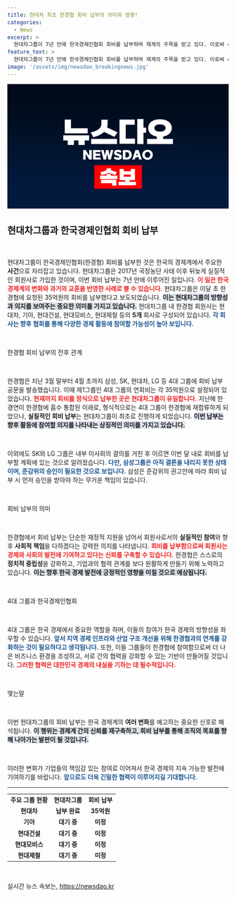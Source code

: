 ```yaml
---
title: 현대차 최초 한경협 회비 납부의 의미와 영향!
categories:
  - News
excerpt: >
  현대차그룹이 7년 만에 한국경제인협회 회비를 납부하며 재계의 주목을 받고 있다. 이로써 4대 그룹 중 유일하게 실질적 회원사로 가입한 현대차는 향후 협회 활동에서도 중요한 역할을 예고하고 있다. 다른 그룹들의 회비 납부 여부도 관심을 모으고 있다.
feature_text: >
  현대차그룹이 7년 만에 한국경제인협회 회비를 납부하며 재계의 주목을 받고 있다. 이로써 4대 그룹 중 유일하게 실질적 회원사로 가입한 현대차는 향후 협회 활동에서도 중요한 역할을 예고하고 있다. 다른 그룹들의 회비 납부 여부도 관심을 모으고 있다.
image: '/assets/img/newsdao_breakingnews.jpg'
---
```


<p><img src="/assets/img/newsdao_breakingnews.jpg" alt="flaretime 속보" /></p>

<h2 data-ke-size="size26">현대차그룹과 한국경제인협회 회비 납부</h2>

<p data-ke-size="size16">&nbsp;</p>

<p>현대차그룹이 한국경제인협회(한경협) 회비를 납부한 것은 한국의 경제계에서 주요한 <strong>사건</strong>으로 자리잡고 있습니다. 현대차그룹은 2017년 국정농단 사태 이후 뒤늦게 실질적인 회원사로 가입한 것이며, 이번 회비 납부는 7년 만에 이루어진 일입니다. <b><span style="color: #ee2323;">이 일은 한국 경제계의 변화와 과거의 교훈을 반영한 사례로 볼 수 있습니다.</span></b> 현대차그룹은 이달 초 한경협에 요청된 35억원의 회비를 납부했다고 보도되었습니다. <b><span style="background-color: #21538527;">이는 현대차그룹의 방향성과 의지를 보여주는 중요한 의미를 가지고 있습니다.</span></b> 현대차그룹 내 한경협 회원사는 현대차, 기아, 현대건설, 현대모비스, 현대제철 등의 <strong>5개</strong> 회사로 구성되어 있습니다. <b><span style="color: #1a5490;">각 회사는 향후 협회를 통해 다양한 경제 활동에 참여할 가능성이 높아 보입니다.</span></b> </p>

<p data-ke-size="size16">&nbsp;</p>

<p>한경협 회비 납부의 전후 관계</p>

<p data-ke-size="size16">&nbsp;</p>

<p>한경협은 지난 3월 말부터 4월 초까지 삼성, SK, 현대차, LG 등 4대 그룹에 회비 납부 공문을 발송했습니다. 이때 제1그룹인 4대 그룹의 연회비는 각 35억원으로 설정되어 있었습니다. <b><span style="color: #ee2323;">현재까지 회비를 정식으로 납부한 곳은 현대차그룹이 유일합니다.</span></b> 지난해 한경연이 한경협에 흡수 통합된 이래로, 형식적으로는 4대 그룹이 한경협에 재합류하게 되었으나, <strong>실질적인 회비 납부</strong>는 현대차그룹이 최초로 진행하게 되었습니다. <b><span style="background-color: #21538527;">이번 납부는 향후 활동에 참여할 의지를 나타내는 상징적인 의미를 가지고 있습니다.</span></b> </p>

<p data-ke-size="size16">&nbsp;</p>

<p>이외에도 SK와 LG 그룹은 내부 이사회의 결의를 거친 후 이르면 이번 달 내로 회비를 납부할 계획에 있는 것으로 알려졌습니다. <b><span style="color: #1a5490;">다만, 삼성그룹은 아직 결론을 내리지 못한 상태이며, 준감위의 승인이 필요한 것으로 보입니다.</span></b> 삼성은 준감위의 권고안에 따라 회비 납부 시 먼저 승인을 받아야 하는 무거운 책임이 있습니다.</p>

<p data-ke-size="size16">&nbsp;</p>

<p>회비 납부의 의미</p>

<p data-ke-size="size16">&nbsp;</p>

<p>한경협에서 회비 납부는 단순한 재정적 지원을 넘어서 회원사로서의 <b>실질적인 참여</b>와 향후 <strong>사회적 책임</strong>을 다하겠다는 강력한 의지를 나타냅니다. <b><span style="color: #ee2323;">회비를 납부함으로써 회원사는 경제와 사회의 발전에 기여하고 있다는 신뢰를 구축할 수 있습니다.</span></b> 한경협은 스스로의 <strong>정치적 중립성</strong>을 강화하고, 기업과의 협력 관계를 보다 원활하게 만들기 위해 노력하고 있습니다. <b><span style="background-color: #21538527;">이는 향후 한국 경제 발전에 긍정적인 영향을 미칠 것으로 예상됩니다.</span></b> </p>

<p data-ke-size="size16">&nbsp;</p>

<p>4대 그룹과 한국경제인협회</p>

<p data-ke-size="size16">&nbsp;</p>

<p>4대 그룹은 한국 경제에서 중요한 역할을 하며, 이들의 참여가 한국 경제의 방향성을 좌우할 수 있습니다. <b><span style="color: #1a5490;">앞서 지역 경제 인프라와 산업 구조 개선을 위해 한경협과의 연계를 강화하는 것이 필요하다고 생각됩니다.</span></b> 또한, 이들 그룹들이 한경협에 참여함으로써 더 나은 비즈니스 환경을 조성하고, 서로 간의 협력을 강화할 수 있는 기반이 만들어질 것입니다. <b><span style="color: #ee2323;">그러한 협력은 대한민국 경제의 내실을 기하는 데 필수적입니다.</span></b></p>

<p data-ke-size="size16">&nbsp;</p>

<p>맺는말</p>

<p data-ke-size="size16">&nbsp;</p>

<p>이번 현대차그룹의 회비 납부는 한국 경제계의 <strong>여러 변화</strong>를 예고하는 중요한 신호로 해석됩니다. <b><span style="background-color: #21538527;">이 행위는 경제계 간의 신뢰를 재구축하고, 회비 납부를 통해 조직의 목표를 향해 나아가는 발판이 될 것입니다.</span></b> </p>

<p data-ke-size="size16">&nbsp;</p>

<p>이러한 변화가 기업들의 책임감 있는 참여로 이어져서 한국 경제의 지속 가능한 발전에 기여하기를 바랍니다. <b><span style="color: #1a5490;">앞으로도 더욱 긴밀한 협력이 이루어지길 기대합니다.</span></b> </p>

<hr>

<table style="width: 100%; border-collapse: collapse;">
    <tr>
        <td style="text-align: center; height: 17px;"><b>주요 그룹 현황</b></td>
        <td style="text-align: center; height: 17px;"><b>현대차그룹</b></td>
        <td style="text-align: center; height: 17px;"><b>회비 납부</b></td>
    </tr>
    <tr>
        <td style="text-align: center; height: 17px;"><b>현대차</b></td>
        <td style="text-align: center; height: 17px;"><b>납부 완료</b></td>
        <td style="text-align: center; height: 17px;"><b>35억원</b></td>
    </tr>
    <tr>
        <td style="text-align: center; height: 17px;"><b>기아</b></td>
        <td style="text-align: center; height: 17px;"><b>대기 중</b></td>
        <td style="text-align: center; height: 17px;"><b>미정</b></td>
    </tr>
    <tr>
        <td style="text-align: center; height: 17px;"><b>현대건설</b></td>
        <td style="text-align: center; height: 17px;"><b>대기 중</b></td>
        <td style="text-align: center; height: 17px;"><b>미정</b></td>
    </tr>
    <tr>
        <td style="text-align: center; height: 17px;"><b>현대모비스</b></td>
        <td style="text-align: center; height: 17px;"><b>대기 중</b></td>
        <td style="text-align: center; height: 17px;"><b>미정</b></td>
    </tr>
    <tr>
        <td style="text-align: center; height: 17px;"><b>현대제철</b></td>
        <td style="text-align: center; height: 17px;"><b>대기 중</b></td>
        <td style="text-align: center; height: 17px;"><b>미정</b></td>
    </tr>
</table> 

<p data-ke-size="size16">&nbsp;</p>
실시간 뉴스 속보는, <a href="https://newsdao.kr" rel="dofollow">https://newsdao.kr</a>



